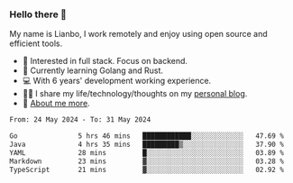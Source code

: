### Hello there 👋

My name is Lianbo, I work remotely and enjoy using open source and efficient tools.

- 🔭 Interested in full stack. Focus on backend.
- 🌱 Currently learning Golang and Rust.
- 💻 With 6 years' development working experience.
- ✍🏻 I share my life/technology/thoughts on my [personal blog](https://godruoyi.com).
- 👒 [About me more](https://godruoyi.com/posts/About-godruoyi).

<!--START_SECTION:waka-->

```txt
From: 24 May 2024 - To: 31 May 2024

Go               5 hrs 46 mins   ████████████░░░░░░░░░░░░░   47.69 %
Java             4 hrs 35 mins   █████████▒░░░░░░░░░░░░░░░   37.90 %
YAML             28 mins         █░░░░░░░░░░░░░░░░░░░░░░░░   03.89 %
Markdown         23 mins         ▓░░░░░░░░░░░░░░░░░░░░░░░░   03.28 %
TypeScript       21 mins         ▓░░░░░░░░░░░░░░░░░░░░░░░░   02.92 %
```

<!--END_SECTION:waka-->
